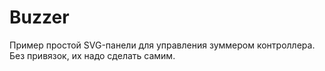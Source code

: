 # Buzzer
Пример простой SVG-панели для управления зуммером контроллера. Без привязок, их надо сделать самим.
